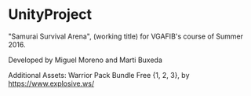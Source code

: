 # UnityProject
"Samurai Survival Arena", (working title) for VGAFIB's course of Summer 2016. 

Developed by Miguel Moreno and Marti Buxeda


Additional Assets: Warrior Pack Bundle Free {1, 2, 3}, by https://www.explosive.ws/
